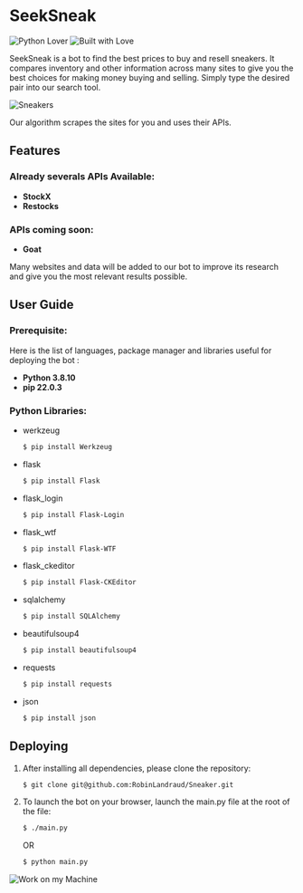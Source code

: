 # SeekSneak

![Python Lover](https://forthebadge.com/images/badges/made-with-python.svg) ![Built with Love](https://forthebadge.com/images/badges/built-with-love.svg)

SeekSneak is a bot to find the best prices to buy and resell sneakers. It compares inventory and other information across many sites to give you the best choices for making money buying and selling. Simply type the desired pair into our search tool.

![Sneakers](https://media.giphy.com/media/5WlXGaNnB0N6o/giphy.gif)

Our algorithm scrapes the sites for you and uses their APIs.

## Features

### Already severals APIs Available:
- **StockX**
- **Restocks**

### APIs coming soon:
- **Goat**

Many websites and data will be added to our bot to improve its research and give you the most relevant results possible.

## User Guide

### Prerequisite:

Here is the list of languages, package manager and libraries useful for deploying the bot :

- **Python 3.8.10**
- **pip 22.0.3**

### Python Libraries:
- werkzeug
   ```bash
   $ pip install Werkzeug
   ```
- flask
   ```bash
   $ pip install Flask
   ```
- flask_login
   ```bash
   $ pip install Flask-Login
   ```
- flask_wtf
   ```bash
   $ pip install Flask-WTF
   ```
- flask_ckeditor
   ```bash
   $ pip install Flask-CKEditor
   ```
- sqlalchemy
   ```bash
   $ pip install SQLAlchemy
   ```
- beautifulsoup4
   ```bash
   $ pip install beautifulsoup4
   ```
- requests
   ```bash
   $ pip install requests
   ```
- json
   ```bash
   $ pip install json
   ```

## Deploying

1. After installing all dependencies, please clone the repository:
   ```bash
   $ git clone git@github.com:RobinLandraud/Sneaker.git
   ```

2. To launch the bot on your browser, launch the main.py file at the root of the file:
   ```bash
   $ ./main.py
   ```
   OR
   ```bash
   $ python main.py
   ```

![Work on my Machine](https://forthebadge.com/images/badges/works-on-my-machine.svg)